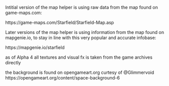 <p>Intitial version of the map helper is using raw data from the map found on game-maps.com:</p>
<p>https://game-maps.com/Starfield/Starfield-Map.asp</p>
<p>Later versions of the map helper is using information from the map found on mapgenie.io, to stay in line with this very popular and accurate infobase:</p>
<p>https://mapgenie.io/starfield</p>
<p>as of Alpha 4 all textures and visual fx is taken from the game archives directly</p>
<p>the background is found on opengameart.org curtesy of @Glimmervoid https://opengameart.org/content/space-background-6</p>
